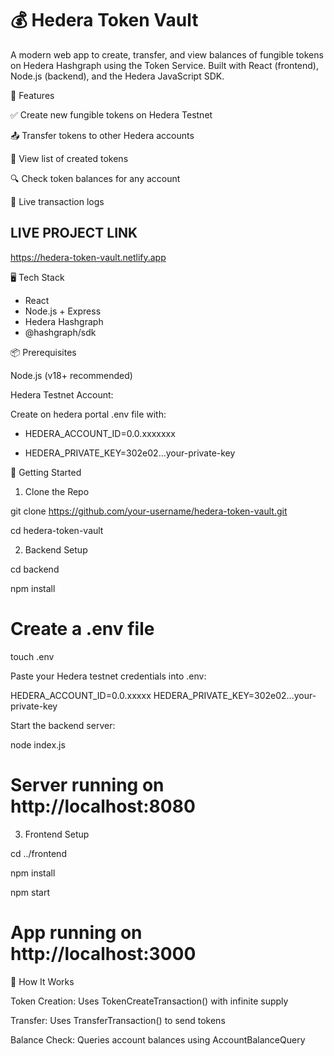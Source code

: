 # 💰 Hedera Token Vault

A modern web app to create, transfer, and view balances of fungible tokens on Hedera Hashgraph using the Token Service. Built with React (frontend), Node.js (backend), and the Hedera JavaScript SDK.

🌟 Features

✅ Create new fungible tokens on Hedera Testnet

📤 Transfer tokens to other Hedera accounts

📄 View list of created tokens

🔍 Check token balances for any account

💬 Live transaction logs

## LIVE PROJECT LINK

https://hedera-token-vault.netlify.app


🖥️ Tech Stack

- React
- Node.js + Express
- Hedera Hashgraph
- @hashgraph/sdk

📦 Prerequisites

Node.js (v18+ recommended)

Hedera Testnet Account: 

Create on hedera portal .env file with:

- HEDERA_ACCOUNT_ID=0.0.xxxxxxx

- HEDERA_PRIVATE_KEY=302e02...your-private-key

🚀 Getting Started

1. Clone the Repo

git clone https://github.com/your-username/hedera-token-vault.git

cd hedera-token-vault

2. Backend Setup

cd backend

npm install

# Create a .env file

touch .env

Paste your Hedera testnet credentials into .env:

HEDERA_ACCOUNT_ID=0.0.xxxxx
HEDERA_PRIVATE_KEY=302e02...your-private-key

Start the backend server:

node index.js

# Server running on http://localhost:8080

3. Frontend Setup

cd ../frontend

npm install

npm start
# App running on http://localhost:3000

🧠 How It Works

Token Creation: Uses TokenCreateTransaction() with infinite supply

Transfer: Uses TransferTransaction() to send tokens

Balance Check: Queries account balances using AccountBalanceQuery


